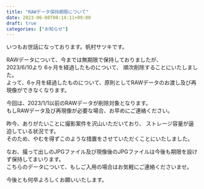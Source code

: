 ```yaml
---
title: "RAWデータ保持期限について"
date: 2023-06-08T00:14:11+09:00
draft: true
categories: ["お知らせ"]
---
```


いつもお世話になっております。帆村サツキです。

RAWデータについて、今までは無期限で保持しておりましたが、  
2023/6/10より 6ヶ月を経過したものについて、
順次削除することにいたしました。  
よって、6ヶ月を経過したものについて、原則としてRAWデータのお渡し及び再現像ができなくなります。

今回は、2023/1/1以前のRAWデータが削除対象となります。  
もしRAWデータ及び再現像が必要な場合、お早めにご連絡ください。

昨今、ありがたいことに撮影案件を沢山いただいており、
ストレージ容量が逼迫している状況です。  
そのため、やむを得ずこのような措置をさせていただくことにいたしました。

なお、撮って出しのJPGファイル及び現像後のJPGファイルは今後も期限を設けず保持してまいります。  
こちらのデータについて、もしご入用の場合はお気軽にご連絡くださいませ。

今後とも何卒よろしくお願いいたします。